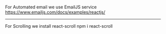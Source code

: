 For Automated email we use EmailJS service
https://www.emailjs.com/docs/examples/reactjs/

***********************************************************************

For Scrolling we install react-scroll 
npm i react-scroll

